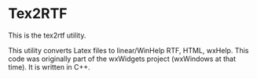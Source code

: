 # Tex2RTF

This is the tex2rtf utility.

This utility converts Latex files to linear/WinHelp RTF, HTML, wxHelp.
This code was originally part of the wxWidgets project (wxWindows at that time).
It is written in C++.
